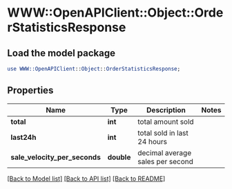 # WWW::OpenAPIClient::Object::OrderStatisticsResponse

## Load the model package
```perl
use WWW::OpenAPIClient::Object::OrderStatisticsResponse;
```

## Properties
Name | Type | Description | Notes
------------ | ------------- | ------------- | -------------
**total** | **int** | total amount sold | 
**last24h** | **int** | total sold in last 24 hours | 
**sale_velocity_per_seconds** | **double** | decimal average sales per second | 

[[Back to Model list]](../README.md#documentation-for-models) [[Back to API list]](../README.md#documentation-for-api-endpoints) [[Back to README]](../README.md)


